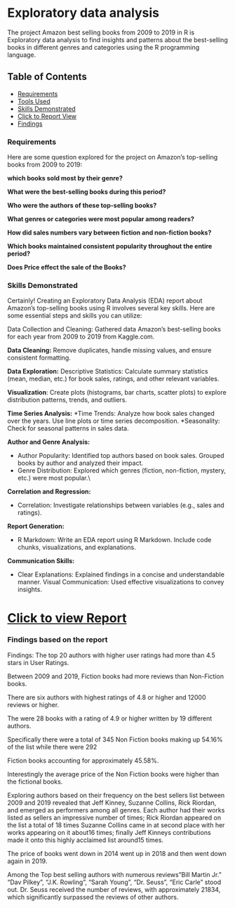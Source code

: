 # Exploratory data analysis
The project Amazon best selling books from 2009 to 2019 in R is Exploratory data analysis to find insights and
patterns about the best-selling books in different genres and categories using the R programming language.

## Table of Contents
* [Requirements]()
* [Tools Used]()
* [Skills Demonstrated]()
* [Click to Report View]()
* [Findings]()

### Requirements
Here are some question explored for the project on Amazon’s top-selling books from 2009 to 2019:

**which books sold most by their genre?** 

**What were the best-selling books during this period?**

**Who were the authors of these top-selling books?**

**What genres or categories were most popular among readers?**

**How did sales numbers vary between fiction and non-fiction books?**

**Which books maintained consistent popularity throughout the entire period?**

**Does Price effect the sale of the Books?**

### Skills Demonstrated
Certainly! Creating an Exploratory Data Analysis (EDA) report about Amazon’s top-selling books using R involves several key skills. Here are some essential steps and skills you can utilize:

Data Collection and Cleaning:
Gathered data Amazon’s best-selling books for each year from 2009 to 2019 from Kaggle.com. 

**Data Cleaning:** 
Remove duplicates, handle missing values, and ensure consistent formatting.

**Data Exploration:** 
Descriptive Statistics: Calculate summary statistics (mean, median, etc.) for book sales, ratings, and other relevant variables.

**Visualization**: 
Create plots (histograms, bar charts, scatter plots) to explore distribution patterns, trends, and outliers.

**Time Series Analysis:**
*Time Trends: Analyze how book sales changed over the years. Use line plots or time series decomposition.
*Seasonality: Check for seasonal patterns in sales data.

**Author and Genre Analysis:**
* Author Popularity: Identified top authors based on book sales. Grouped books by author and analyzed their impact.
* Genre Distribution: Explored which genres (fiction, non-fiction, mystery, etc.) were most popular.\
  
**Correlation and Regression:**
* Correlation: Investigate relationships between variables (e.g., sales and ratings).

**Report Generation:**
* R Markdown: Write an EDA report using R Markdown. Include code chunks, visualizations, and explanations.

**Communication Skills:**
* Clear Explanations: Explained findings in a concise and understandable manner.
Visual Communication: Used effective visualizations to convey insights.

# [Click to view Report]()

### Findings based on the report
Findings:
The top 20 authors with higher user ratings had more than 4.5 stars in User Ratings.

Between 2009 and 2019, Fiction books had more reviews than Non-Fiction books.

There are six authors with highest ratings of 4.8 or higher and 12000 reviews or higher.

The were 28 books with a rating of 4.9 or higher written by 19 different authors.

Specifically there were a total of 345 Non Fiction books making up 54.16% of the list while there were 292

Fiction books accounting for approximately 45.58%.

Interestingly the average price of the Non Fiction books were higher than the fictional books.

Exploring authors based on their frequency on the best sellers list between 2009 and 2019 revealed that Jeff
Kinney, Suzanne Collins, Rick Riordan, and emerged as performers among all genres. Each author had their
works listed as sellers an impressive number of times; Rick Riordan appeared on the list a total of 18 times
Suzanne Collins came in at second place with her works appearing on it about16 times; finally Jeff Kinneys
contributions made it onto this highly acclaimed list around15 times.

The price of books went down in 2014 went up in 2018 and then went down again in 2019.

Among the Top best selling authors with numerous reviews”Bill Martin Jr.” “Dav Pilkey”, “J.K. Rowling”,
“Sarah Young”, “Dr. Seuss”, “Eric Carle” stood out. Dr. Seuss received the number of reviews, with
approximately 21834, which significantly surpassed the reviews of other authors.

